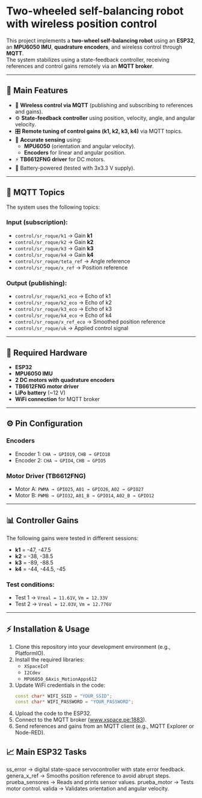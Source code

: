 # Two-wheeled self-balancing robot with wireless position control

This project implements a **two-wheel self-balancing robot** using an **ESP32**, an **MPU6050 IMU**, **quadrature encoders**, and wireless control through **MQTT**.  
The system stabilizes using a state-feedback controller, receiving references and control gains remotely via an **MQTT broker**.  

---

## 🚀 Main Features

- 📡 **Wireless control via MQTT** (publishing and subscribing to references and gains).
- ⚙️ **State-feedback controller** using position, velocity, angle, and angular velocity.
- 🎛️ **Remote tuning of control gains (k1, k2, k3, k4)** via MQTT topics.
- 📏 **Accurate sensing** using:
  - **MPU6050** (orientation and angular velocity).
  - **Encoders** for linear and angular position.
- ⚡ **TB6612FNG driver** for DC motors.
- 🔋 Battery-powered (tested with 3x3.3 V supply).

---

## 📡 MQTT Topics

The system uses the following topics:

### Input (subscription):
- `control/sr_roque/k1` → Gain **k1**
- `control/sr_roque/k2` → Gain **k2**
- `control/sr_roque/k3` → Gain **k3**
- `control/sr_roque/k4` → Gain **k4**
- `control/sr_roque/teta_ref` → Angle reference
- `control/sr_roque/x_ref` → Position reference

### Output (publishing):
- `control/sr_roque/k1_eco` → Echo of k1
- `control/sr_roque/k2_eco` → Echo of k2
- `control/sr_roque/k3_eco` → Echo of k3
- `control/sr_roque/k4_eco` → Echo of k4
- `control/sr_roque/x_ref_eco` → Smoothed position reference
- `control/sr_roque/uk` → Applied control signal

---

## 🔧 Required Hardware

- **ESP32**
- **MPU6050 IMU**
- **2 DC motors with quadrature encoders**
- **TB6612FNG motor driver**
- **LiPo battery** (~12 V)
- **WiFi connection** for MQTT broker

---

## ⚙️ Pin Configuration

### Encoders
- Encoder 1: `CHA → GPIO19`, `CHB → GPIO18`  
- Encoder 2: `CHA → GPIO4`, `CHB → GPIO5`

### Motor Driver (TB6612FNG)
- Motor A: `PWMA → GPIO25`, `A01 → GPIO26`, `A02 → GPIO27`  
- Motor B: `PWMB → GPIO32`, `A01_B → GPIO14`, `A02_B → GPIO12`

---

## 📊 Controller Gains

The following gains were tested in different sessions:  

- **k1** = -47, -47.5  
- **k2** = -38, -38.5  
- **k3** = -89, -88.5  
- **k4** = -44, -44.5, -45  

### Test conditions:
- Test 1 → `Vreal = 11.61V`, `Vm = 12.33V`  
- Test 2 → `Vreal = 12.03V`, `Vm = 12.776V`

---

## ⚡ Installation & Usage

1. Clone this repository into your development environment (e.g., PlatformIO).  
2. Install the required libraries:
   - `XSpaceIoT`
   - `I2Cdev`
   - `MPU6050_6Axis_MotionApps612`
3. Update WiFi credentials in the code:
   ```cpp
   const char* WIFI_SSID = "YOUR_SSID";
   const char* WIFI_PASSWORD = "YOUR_PASSWORD";

4. Upload the code to the ESP32.
5. Connect to the MQTT broker (www.xspace.pe:1883).
6. Send references and gains from an MQTT client (e.g., MQTT Explorer or Node-RED).

## 📈 Main ESP32 Tasks

ss_error → digital state-space servocontroller with state error feedback.
genera_x_ref → Smooths position reference to avoid abrupt steps.
prueba_sensores → Reads and prints sensor values.
prueba_motor → Tests motor control.
valida → Validates orientation and angular velocity.
